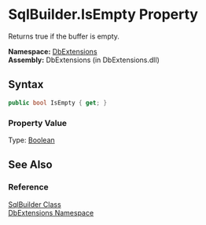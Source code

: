 SqlBuilder.IsEmpty Property
===========================
Returns true if the buffer is empty.

**Namespace:** [DbExtensions][1]  
**Assembly:** DbExtensions (in DbExtensions.dll)

Syntax
------

```csharp
public bool IsEmpty { get; }
```

### Property Value
Type: [Boolean][2]

See Also
--------

### Reference
[SqlBuilder Class][3]  
[DbExtensions Namespace][1]  

[1]: ../README.md
[2]: http://msdn.microsoft.com/en-us/library/a28wyd50
[3]: README.md